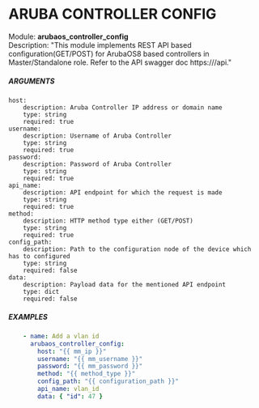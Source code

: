 # ARUBA CONTROLLER CONFIG 
Module: ****arubaos_controller_config****  
Description: "This module implements REST API based configuration(GET/POST) for ArubaOS8 based controllers in Master/Standalone role. Refer to the API swagger doc https://<controller-ip>/api."

##### ARGUMENTS
    host:
        description: Aruba Controller IP address or domain name 
        type: string
        required: true
    username:
        description: Username of Aruba Controller
        type: string
        required: true
    password:
        description: Password of Aruba Controller
        type: string
        required: true
    api_name:
        description: API endpoint for which the request is made
        type: string
        required: true
    method:
        description: HTTP method type either (GET/POST)
        type: string
        required: true
    config_path:
        description: Path to the configuration node of the device which has to configured
        type: string
        required: false        
    data:
        description: Payload data for the mentioned API endpoint
        type: dict
        required: false        

##### EXAMPLES
```YAML
    - name: Add a vlan id
      arubaos_controller_config:
        host: "{{ mm_ip }}"
        username: "{{ mm_username }}"
        password: "{{ mm_password }}"
        method: "{{ method_type }}"
        config_path: "{{ configuration_path }}"
        api_name: vlan_id
        data: { "id": 47 }
```
